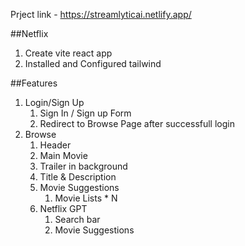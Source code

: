 Prject link - https://streamlyticai.netlify.app/

##Netflix
1. Create vite react app
2. Installed and Configured tailwind
    
##Features
1. Login/Sign Up
   1. Sign In / Sign up Form
   2. Redirect to Browse Page after successfull login
2. Browse 
   1. Header
   2. Main Movie
   3. Trailer in background
   4. Title & Description
   5. Movie Suggestions
      1. Movie Lists * N
   6. Netflix GPT
      1. Search bar
      2. Movie Suggestions
